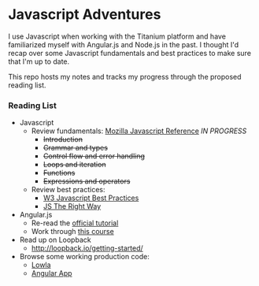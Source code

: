 # Javascript Adventures

I use Javascript when working with the Titanium platform and have familiarized myself with Angular.js and Node.js in the past. I thought I'd recap over some Javascript fundamentals and best practices to make sure that I'm up to date.

This repo hosts my notes and tracks my progress through the proposed reading list.

### Reading List

- Javascript
	- Review fundamentals: [Mozilla Javascript Reference](https://developer.mozilla.org/en-US/docs/Web/JavaScript/Reference) _IN PROGRESS_
		- <strike>Introduction</strike>
		- <strike>Grammar and types</strike>
		- <strike>Control flow and error handling</strike>
		- <strike>Loops and iteration</strike>
		- <strike>Functions</strike>
		- <strike>Expressions and operators</strike>
	- Review best practices:
		- [W3 Javascript Best Practices](http://www.w3.org/wiki/JavaScript_best_practices)
		- [JS The Right Way](https://github.com/braziljs/js-the-right-way/)
- Angular.js
	- Re-read the [official tutorial](https://docs.angularjs.org/tutorial)
	- Work through [this course](http://campus.codeschool.com/courses/shaping-up-with-angular-js/intro)
- Read up on Loopback
	- http://loopback.io/getting-started/
- Browse some working production code:
	- [Lowla](https://github.com/lowla/lowladb-node)
	- [Angular App](https://github.com/angular-app/angular-app)
